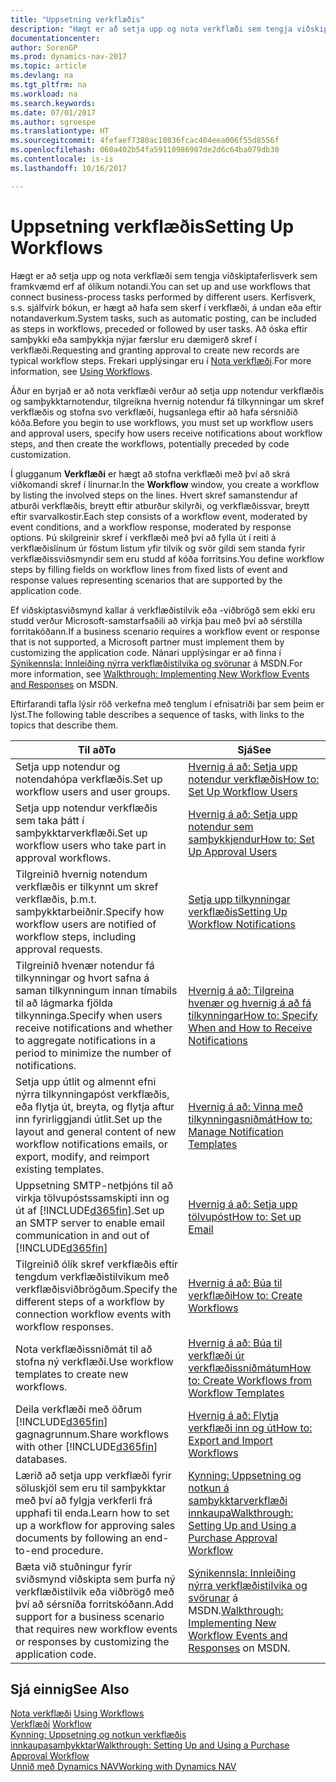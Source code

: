 ```yaml
---
title: "Uppsetning verkflæðis"
description: "Hægt er að setja upp og nota verkflæði sem tengja viðskiptaferlisverk sem framkvæmd erf af ólíkum notandi. Kerfisverk, s.s. sjálfvirk bókun, er hægt að hafa sem skerf í verkflæði, á undan eða eftir notandaverkum. Að óska eftir samþykki eða samþykkja nýjar færslur eru dæmigerð skref í verkflæði."
documentationcenter: 
author: SorenGP
ms.prod: dynamics-nav-2017
ms.topic: article
ms.devlang: na
ms.tgt_pltfrm: na
ms.workload: na
ms.search.keywords: 
ms.date: 07/01/2017
ms.author: sgroespe
ms.translationtype: HT
ms.sourcegitcommit: 4fefaef7380ac10836fcac404eea006f55d8556f
ms.openlocfilehash: 060a402b54fa59110986907de2d6c64ba079db30
ms.contentlocale: is-is
ms.lasthandoff: 10/16/2017

---
```

# <a name="setting-up-workflows"></a><span data-ttu-id="63a0f-105">Uppsetning verkflæðis</span><span class="sxs-lookup"><span data-stu-id="63a0f-105">Setting Up Workflows</span></span>
<span data-ttu-id="63a0f-106">Hægt er að setja upp og nota verkflæði sem tengja viðskiptaferlisverk sem framkvæmd erf af ólíkum notandi.</span><span class="sxs-lookup"><span data-stu-id="63a0f-106">You can set up and use workflows that connect business-process tasks performed by different users.</span></span> <span data-ttu-id="63a0f-107">Kerfisverk, s.s. sjálfvirk bókun, er hægt að hafa sem skerf í verkflæði, á undan eða eftir notandaverkum.</span><span class="sxs-lookup"><span data-stu-id="63a0f-107">System tasks, such as automatic posting, can be included as steps in workflows, preceded or followed by user tasks.</span></span> <span data-ttu-id="63a0f-108">Að óska eftir samþykki eða samþykkja nýjar færslur eru dæmigerð skref í verkflæði.</span><span class="sxs-lookup"><span data-stu-id="63a0f-108">Requesting and granting approval to create new records are typical workflow steps.</span></span> <span data-ttu-id="63a0f-109">Frekari upplýsingar eru í [Nota verkflæði](across-use-workflows.md).</span><span class="sxs-lookup"><span data-stu-id="63a0f-109">For more information, see [Using Workflows](across-use-workflows.md).</span></span>  

 <span data-ttu-id="63a0f-110">Áður en byrjað er að nota verkflæði verður að setja upp notendur verkflæðis og samþykktarnotendur, tilgreikna hvernig notendur fá tilkynningar um skref verkflæðis og stofna svo verkflæði, hugsanlega eftir að hafa sérsniðið kóða.</span><span class="sxs-lookup"><span data-stu-id="63a0f-110">Before you begin to use workflows, you must set up workflow users and approval users, specify how users receive notifications about workflow steps, and then create the workflows, potentially preceded by code customization.</span></span>  

 <span data-ttu-id="63a0f-111">Í glugganum **Verkflæði** er hægt að stofna verkflæði með því að skrá viðkomandi skref í línurnar.</span><span class="sxs-lookup"><span data-stu-id="63a0f-111">In the **Workflow** window, you create a workflow by listing the involved steps on the lines.</span></span> <span data-ttu-id="63a0f-112">Hvert skref samanstendur af atburði verkflæðis, breytt eftir atburður skilyrði, og verkflæðissvar, breytt eftir svarvalkostir.</span><span class="sxs-lookup"><span data-stu-id="63a0f-112">Each step consists of a workflow event, moderated by event conditions, and a workflow response, moderated by response options.</span></span> <span data-ttu-id="63a0f-113">Þú skilgreinir skref í verkflæði með því að fylla út í reiti á verkflæðislínum úr föstum listum yfir tilvik og svör gildi sem standa fyrir verkflæðissviðsmyndir sem eru studd af kóða forritsins.</span><span class="sxs-lookup"><span data-stu-id="63a0f-113">You define workflow steps by filling fields on workflow lines from fixed lists of event and response values representing scenarios that are supported by the application code.</span></span>  

 <span data-ttu-id="63a0f-114">Ef viðskiptasviðsmynd kallar á verkflæðistilvik eða -viðbrögð sem ekki eru studd verður Microsoft-samstarfsaðili að virkja þau með því að sérstilla forritakóðann.</span><span class="sxs-lookup"><span data-stu-id="63a0f-114">If a business scenario requires a workflow event or response that is not supported, a Microsoft partner must implement them by customizing the application code.</span></span> <span data-ttu-id="63a0f-115">Nánari upplýsingar er að finna í [Sýnikennsla: Innleiðing nýrra verkflæðistilvika og svörunar](https://msdn.microsoft.com/en-us/library/mt574349.aspx) á MSDN.</span><span class="sxs-lookup"><span data-stu-id="63a0f-115">For more information, see [Walkthrough: Implementing New Workflow Events and Responses](https://msdn.microsoft.com/en-us/library/mt574349.aspx) on MSDN.</span></span>

 <span data-ttu-id="63a0f-116">Eftirfarandi tafla lýsir röð verkefna með tenglum í efnisatriði þar sem þeim er lýst.</span><span class="sxs-lookup"><span data-stu-id="63a0f-116">The following table describes a sequence of tasks, with links to the topics that describe them.</span></span>  

|<span data-ttu-id="63a0f-117">**Til að**</span><span class="sxs-lookup"><span data-stu-id="63a0f-117">**To**</span></span>|<span data-ttu-id="63a0f-118">**Sjá**</span><span class="sxs-lookup"><span data-stu-id="63a0f-118">**See**</span></span>|  
|------------|-------------|  
|<span data-ttu-id="63a0f-119">Setja upp notendur og notendahópa verkflæðis.</span><span class="sxs-lookup"><span data-stu-id="63a0f-119">Set up workflow users and user groups.</span></span>|[<span data-ttu-id="63a0f-120">Hvernig á að: Setja upp notendur verkflæðis</span><span class="sxs-lookup"><span data-stu-id="63a0f-120">How to: Set Up Workflow Users</span></span>](across-how-to-set-up-workflow-users.md)|  
|<span data-ttu-id="63a0f-121">Setja upp notendur verkflæðis sem taka þátt í samþykktarverkflæði.</span><span class="sxs-lookup"><span data-stu-id="63a0f-121">Set up workflow users who take part in approval workflows.</span></span>|[<span data-ttu-id="63a0f-122">Hvernig á að: Setja upp notendur sem samþykkjendur</span><span class="sxs-lookup"><span data-stu-id="63a0f-122">How to: Set Up Approval Users</span></span>](across-how-to-set-up-approval-users.md)|  
|<span data-ttu-id="63a0f-123">Tilgreinið hvernig notendum verkflæðis er tilkynnt um skref verkflæðis, þ.m.t. samþykktarbeiðnir.</span><span class="sxs-lookup"><span data-stu-id="63a0f-123">Specify how workflow users are notified of workflow steps, including approval requests.</span></span>|[<span data-ttu-id="63a0f-124">Setja upp tilkynningar verkflæðis</span><span class="sxs-lookup"><span data-stu-id="63a0f-124">Setting Up Workflow Notifications</span></span>](across-setting-up-workflow-notifications.md)|  
|<span data-ttu-id="63a0f-125">Tilgreinið hvenær notendur fá tilkynningar og hvort safna á saman tilkynningum innan tímabils til að lágmarka fjölda tilkynninga.</span><span class="sxs-lookup"><span data-stu-id="63a0f-125">Specify when users receive notifications and whether to aggregate notifications in a period to minimize the number of notifications.</span></span>|[<span data-ttu-id="63a0f-126">Hvernig á að: Tilgreina hvenær og hvernig á að fá tilkynningar</span><span class="sxs-lookup"><span data-stu-id="63a0f-126">How to: Specify When and How to Receive Notifications</span></span>](across-how-to-specify-when-and-how-to-receive-notifications.md)|  
|<span data-ttu-id="63a0f-127">Setja upp útlit og almennt efni nýrra tilkynningapóst verkflæðis, eða flytja út, breyta, og flytja aftur inn fyrirliggjandi útlit.</span><span class="sxs-lookup"><span data-stu-id="63a0f-127">Set up the layout and general content of new workflow notifications emails, or export, modify, and reimport existing templates.</span></span>|[<span data-ttu-id="63a0f-128">Hvernig á að: Vinna með tilkynningasniðmát</span><span class="sxs-lookup"><span data-stu-id="63a0f-128">How to: Manage Notification Templates</span></span>](across-how-to-manage-notification-templates.md)|  
|<span data-ttu-id="63a0f-129">Uppsetning SMTP-netþjóns til að virkja tölvupóstssamskipti inn og út af [!INCLUDE[d365fin](includes/d365fin_md.md)].</span><span class="sxs-lookup"><span data-stu-id="63a0f-129">Set up an SMTP server to enable email communication in and out of [!INCLUDE[d365fin](includes/d365fin_md.md)]</span></span>|[<span data-ttu-id="63a0f-130">Hvernig á að: Setja upp tölvupóst</span><span class="sxs-lookup"><span data-stu-id="63a0f-130">How to: Set up Email</span></span>](madeira-how-setup-email.md)|
|<span data-ttu-id="63a0f-131">Tilgreinið ólík skref verkflæðis eftir tengdum verkflæðistilvikum með verkflæðisviðbrögðum.</span><span class="sxs-lookup"><span data-stu-id="63a0f-131">Specify the different steps of a workflow by connection workflow events with workflow responses.</span></span>|[<span data-ttu-id="63a0f-132">Hvernig á að: Búa til verkflæði</span><span class="sxs-lookup"><span data-stu-id="63a0f-132">How to: Create Workflows</span></span>](across-how-to-create-workflows.md)|  
|<span data-ttu-id="63a0f-133">Nota verkflæðissniðmát til að stofna ný verkflæði.</span><span class="sxs-lookup"><span data-stu-id="63a0f-133">Use workflow templates to create new workflows.</span></span>|[<span data-ttu-id="63a0f-134">Hvernig á að: Búa til verkflæði úr verkflæðissniðmátum</span><span class="sxs-lookup"><span data-stu-id="63a0f-134">How to: Create Workflows from Workflow Templates</span></span>](across-how-to-create-workflows-from-workflow-templates.md)|  
|<span data-ttu-id="63a0f-135">Deila verkflæði með öðrum [!INCLUDE[d365fin](includes/d365fin_md.md)] gagnagrunnum.</span><span class="sxs-lookup"><span data-stu-id="63a0f-135">Share workflows with other [!INCLUDE[d365fin](includes/d365fin_md.md)] databases.</span></span>|[<span data-ttu-id="63a0f-136">Hvernig á að: Flytja verkflæði inn og út</span><span class="sxs-lookup"><span data-stu-id="63a0f-136">How to: Export and Import Workflows</span></span>](across-how-to-export-and-import-workflows.md)|  
|<span data-ttu-id="63a0f-137">Lærið að setja upp verkflæði fyrir söluskjöl sem eru til samþykktar með því að fylgja verkferli frá upphafi til enda.</span><span class="sxs-lookup"><span data-stu-id="63a0f-137">Learn how to set up a workflow for approving sales documents by following an end-to-end procedure.</span></span>|[<span data-ttu-id="63a0f-138">Kynning: Uppsetning og notkun á samþykktarverkflæði innkaupa</span><span class="sxs-lookup"><span data-stu-id="63a0f-138">Walkthrough: Setting Up and Using a Purchase Approval Workflow</span></span>](walkthrough-setting-up-and-using-a-purchase-approval-workflow.md)|  
|<span data-ttu-id="63a0f-139">Bæta við stuðningur fyrir sviðsmynd viðskipta sem þurfa ný verkflæðistilvik eða viðbrögð með því að sérsníða forritskóðann.</span><span class="sxs-lookup"><span data-stu-id="63a0f-139">Add support for a business scenario that requires new workflow events or responses by customizing the application code.</span></span>|<span data-ttu-id="63a0f-140">[Sýnikennsla: Innleiðing nýrra verkflæðistilvika og svörunar](https://msdn.microsoft.com/en-us/library/mt574349.aspx) á MSDN.</span><span class="sxs-lookup"><span data-stu-id="63a0f-140">[Walkthrough: Implementing New Workflow Events and Responses](https://msdn.microsoft.com/en-us/library/mt574349.aspx) on MSDN.</span></span>|  

## <a name="see-also"></a><span data-ttu-id="63a0f-141">Sjá einnig</span><span class="sxs-lookup"><span data-stu-id="63a0f-141">See Also</span></span>  
 <span data-ttu-id="63a0f-142">[Nota verkflæði](across-use-workflows.md) </span><span class="sxs-lookup"><span data-stu-id="63a0f-142">[Using Workflows](across-use-workflows.md) </span></span>  
 <span data-ttu-id="63a0f-143">[Verkflæði](across-workflow.md) </span><span class="sxs-lookup"><span data-stu-id="63a0f-143">[Workflow](across-workflow.md) </span></span>  
 [<span data-ttu-id="63a0f-144">Kynning: Uppsetning og notkun verkflæðis innkaupasamþykktar</span><span class="sxs-lookup"><span data-stu-id="63a0f-144">Walkthrough: Setting Up and Using a Purchase Approval Workflow</span></span>](walkthrough-setting-up-and-using-a-purchase-approval-workflow.md)  
 [<span data-ttu-id="63a0f-145">Unnið með Dynamics NAV</span><span class="sxs-lookup"><span data-stu-id="63a0f-145">Working with Dynamics NAV</span></span>](ui-work-product.md)

